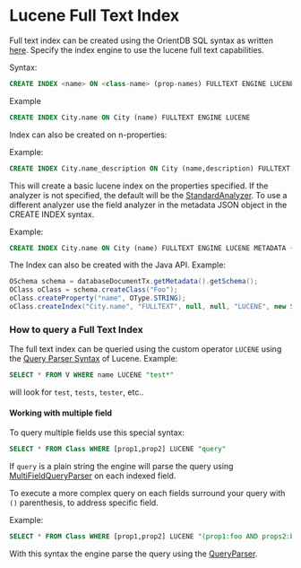 # Lucene Full Text Index

Full text index can be created using the OrientDB SQL syntax as written [here](https://github.com/orientechnologies/orientdb/wiki/Indexes). Specify the index engine to use the lucene full text capabilities.

Syntax:

```sql
CREATE INDEX <name> ON <class-name> (prop-names) FULLTEXT ENGINE LUCENE
```

Example

```sql
CREATE INDEX City.name ON City (name) FULLTEXT ENGINE LUCENE
```

Index can also be created on n-properties:

Example:
```sql
CREATE INDEX City.name_description ON City (name,description) FULLTEXT ENGINE LUCENE
```

This will create a basic lucene index on  the properties specified. If the analyzer is not specified, the default will be the [StandardAnalyzer](http://lucene.apache.org/core/4_7_0/analyzers-common/org/apache/lucene/analysis/standard/StandardAnalyzer.html). To use a different analyzer use the field analyzer in the metadata JSON object in the CREATE INDEX syntax.

Example:

```sql
CREATE INDEX City.name ON City (name) FULLTEXT ENGINE LUCENE METADATA {"analyzer":"org.apache.lucene.analysis.en.EnglishAnalyzer"}
```

The Index can also be created with the Java API. Example:

```java
OSchema schema = databaseDocumentTx.getMetadata().getSchema();
OClass oClass = schema.createClass("Foo");
oClass.createProperty("name", OType.STRING);
oClass.createIndex("City.name", "FULLTEXT", null, null, "LUCENE", new String[] { "name"});
```

### How to query a Full Text Index

The full text index can be queried using the custom operator `LUCENE` using the [Query Parser Syntax](http://lucene.apache.org/core/2_9_4/queryparsersyntax.html) of Lucene. Example:

```sql
SELECT * FROM V WHERE name LUCENE "test*"
```

will look for `test`, `tests`, `tester`, etc..

#### Working with multiple field

To query multiple fields use this special syntax:

```sql
SELECT * FROM Class WHERE [prop1,prop2] LUCENE "query"
```

If `query` is a plain string the engine will parse the query using [MultiFieldQueryParser](http://lucene.apache.org/core/4_7_0/queryparser/org/apache/lucene/queryparser/classic/MultiFieldQueryParser.html) on each indexed field.

To execute a more complex query on each fields surround your query with `()` parenthesis, to address specific field.

Example:
```sql
SELECT * FROM Class WHERE [prop1,prop2] LUCENE "(prop1:foo AND props2:bar)"
```

With this syntax the engine parse the query using the [QueryParser](http://lucene.apache.org/core/4_7_0/queryparser/org/apache/lucene/queryparser/classic/QueryParser.html).
